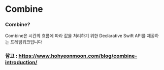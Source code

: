 # Combine

### Combine?

Combine은 시간의 흐름에 따라 값을 처리하기 위한 Declarative Swift API를 제공하는 프레임워크입니다

### 참고 : https://www.hohyeonmoon.com/blog/combine-introduction/
